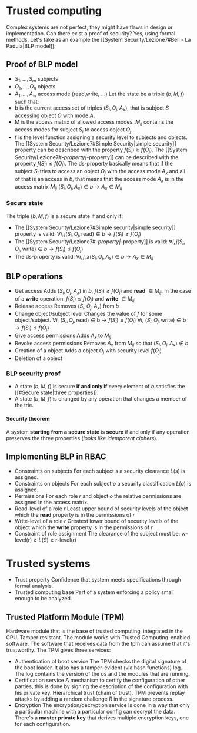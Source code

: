 # Trusted computing
Complex systems are not perfect, they might have flaws in design or implementation.
Can there exist a proof of security? Yes, using formal methods.
Let's take as an example the [[System Security/Lezione7#Bell - La Padula|BLP model]]:
## Proof of BLP model
- $S_1, \dots, S_m$ subjects
- $O_1, \dots, O_n$ objects
- $A_1, \dots, A_w$ access mode (read,write, $\dots$)
Let the state be a triple $(b,M,f)$ such that:
- b is the current access set of triples $(S_i, O_j, A_x)$, that is subject $S$ accessing object $O$ with mode $A$.
- M is the access matrix of allowed access modes. $M_{ij}$ contains the access modes for subject $S_i$ to access object $O_j$.
- f is the level function assigning a security level to subjects and objects.
The [[System Security/Lezione7#Simple Security|simple security]] property can be described with the property $f(S_i) \ge f(O_j)$.
The [[System Security/Lezione7#*-property|*-property]] can be described with the property $f(S_i) \le f(O_j)$.
The ds-property basically means that if the subject $S_i$ tries to access an object $O_j$ with the access mode $A_x$ and all of that is an access in $b$, that means that the access mode $A_x$ is in the access matrix $M_{ij}$
$(S_i,O_j,A_x) \in b \rightarrow A_x \in M_{ij}$
### Secure state
The triple $(b, M, f)$ is a secure state if and only if:
- The [[System Security/Lezione7#Simple security|simple security]] property is valid: $\forall i,j (S_i, O_j, \text{read}) \in b \rightarrow f(S_i) \ge f(O_j)$ 
- The [[System Security/Lezione7#*-property|*-property]]  is valid: $\forall i,j (S_i, O_j, \text{write}) \in b \rightarrow f(S_i) \le f(O_j)$ 
- The ds-property is valid: $\forall i,j,x (S_i, O_j, A_x) \in b \rightarrow A_x \in M_{ij}$
## BLP operations
- Get access
  Adds $(S_i, O_j, A_x)$ in $b$, $f(S_i) \ge f(O_j)$ and **read** $\in M_{ij}$. In the case of a **write** operation: $f(S_i) \le f(O_j)$ and **write** $\in M_{ij}$
- Release access
  Removes $(S_i, O_j, A_x)$ from $b$
- Change object/subject level
  Changes the value of $f$ for some object/subject.
  $\forall i$, $(S_i, O_j, \text{read}) \in \text{b} \rightarrow f(S_i) \ge f(O_j)$
  $\forall i$, $(S_i, O_j, \text{write}) \in \text{b} \rightarrow f(S_i) \le f(O_j)$
- Give access permissions
  Adds $A_x$ to $M_{ij}$
- Revoke access permissions
  Removes $A_x$ from $M_{ij}$ so that $(S_i, O_j, A_x) \notin b$ 
- Creation of a object
  Adds a object $O_j$ with security level $f(O_j)$
- Deletion of a object
### BLP security proof
- A state $(b,M,f)$ is secure **if and only if** every element of $b$ satisfies the [[#Secure state|three properties]].
- A state $(b,M,f)$ is changed by any operation that changes a member of the trie.
#### Security theorem
A system **starting from a secure state** is **secure** if and only if any operation preserves the three properties (*looks like idempotent ciphers*).
## Implementing BLP in RBAC
- Constraints on subjects
  For each subject $s$ a security clearance $L(s)$ is assigned.
- Constraints on objects
  For each subject $o$ a security classification $L(o)$ is assigned.
- Permissions
  For each role $r$ and object $o$ the relative permissions are assigned in the access matrix.
- Read-level of a role $r$
  Least upper bound of security levels of the object which the **read** property is in the permissions of $r$
- Write-level of a role $r$
  Greatest lower bound of security levels of the object which the **write** property is in the permissions of $r$
- Constraint of role assignment
  The clearance of the subject must be: $\text{w-level}(r) \ge L(S) \ge \text{r-level}(r)$
# Trusted systems
- Trust property
  Confidence that system meets specifications through formal analysis.
- Trusted computing base
  Part of a system enforcing a policy small enough to be analyzed.
## Trusted Platform Module (TPM)
Hardware module that is the base of trusted computing, integrated in the CPU. Tamper resistant.
The module works with Trusted Computing-enabled software. The software that receives data from the tpm can assume that it's trustworthy.
The TPM gives three services:
- Authentication of boot service
  The TPM checks the digital signature of the boot loader. It also has a tamper-evident (via hash functions) log. The log contains the version of the os and the modules that are running.
- Certification service
  A mechanism to certify the configuration of other parties, this is done by signing the description of the configuration with his private key. Hierarchical trust (chain of trust).
  TPM prevents replay attacks by adding a random challenge $R$ in the signature process.
- Encryption
  The encryption/decryption service is done in a way that only a particular machine with a particular config can decrypt the data.
  There's a **master private key** that derives multiple encryption keys, one for each configuration.
  